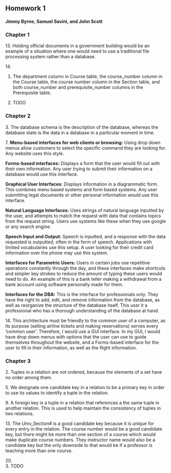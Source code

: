 ##  Homework 1
####  Jimmy Byrne, Samuel Savini, and John Scott


###  Chapter 1
13\.  Holding official documents in a government building would be an example of a situation where one would need to use a traditional file processing system rather than a database.


14\.  
  1.  The department column in Course table, the course_number column in the Course table, the course number column in the Section table, and both course_number and prerequisite_number columns in the Prerequisite table.

  2.  TODO


###  Chapter 2
3\.  The database schema is the description of the database, whereas the database state is the data in a database in a particular moment in time.


7\.  __Menu-based interfaces for web clients or browsing:__ Using drop down menus allow customers to select the specific command they are looking for. Any website uses this style.

__Forms-based interfaces:__ Displays a form that the user would fill out with their own information. Any user trying to submit their information on a database would use this interface.

__Graphical User Interfaces:__ Displays information in a diagrammatic form. This combines menu based systems and form based systems. Any user submitting legal documents or other personal information would use this interface.

__Natural Language Interfaces:__ Uses strings of natural language inputted by the user, and attempts to match the request with data that contains topics from the request string. Users use systems like these when they use google or any search engine.

__Speech Input and Output:__ Speech is inputted, and a response with the data requested is outputted, often in the form of speech. Applications with limited vocabularies use this setup. A user looking for their credit card information over the phone may use this system.

__Interfaces for Parametric Users:__ Users in certain jobs use repetitive operations constantly through the day, and these interfaces make shortcuts and simpler key strokes to reduce the amount of typing these users would need to do. An example of this is a bank teller making a withdrawal from a bank account using software personally made for them.

__Interfaces for the DBA:__ This is the interface for professionals only. They have the right to add, edit, and remove information from the database, as well as reorganize the structure of the database itself. This user it a professional who has a thorough understanding of the database at hand.



14\.  This architecture must be friendly to the common user of a computer, as its purpose (selling airline tickets and making reservations) serves every ‘common user’. Therefore, I would use a GUI interface. In my GUI, I would have drop down menus with options that the user can use to guide themselves throughout the website, and a Forms-based interface for the user to fill in their information, as well as the flight information.


###  Chapter 3
2\.  Tuples in a relation are not ordered, because the elements of a set have no order among them.


5\.  We designate one candidate key in a relation to be a primary key in order to use its values to identify a tuple in the relation.


9\.  A foreign key is a tuple in a relation that references a the same tuple in another relation. This is used to help maintain the consistency of tuples in two relations.


13\.  The Univ_Section# is a good candidate key because it is unique for every entry in the relation. The course number would be a good candidate key, but there might be more than one section of a course which would make duplicate course numbers. They instructor name would also be a candidate key but the only downside to that would be if a professor is teaching more than one course.


20\.  
  3.  TODO
